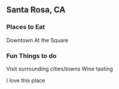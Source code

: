 ## Santa Rosa, CA

### Places to Eat
Downtown
At the Square

### Fun Things to do
Visit surrounding cities/towns
Wine tasting

I love this place